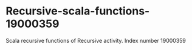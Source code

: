 # Recursive-scala-functions-19000359
Scala recursive functions of Recursive activity. Index number 19000359 
